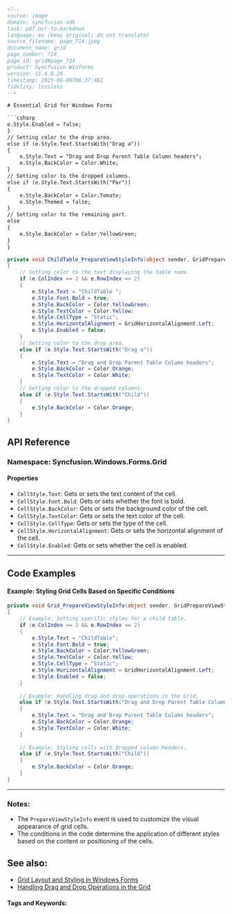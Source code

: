 ```html
<!-- 
source: image
domain: syncfusion-sdk
task: pdf-ocr-to-markdown
language: en (keep original; do not translate)
source_filename: page_714.jpeg
document_name: grid
page_number: 714
page_id: grid#page_714
product: Syncfusion Winforms
version: 11.4.0.26
timestamp: 2025-08-09T06:37:48Z
fidelity: lossless
-->

# Essential Grid for Windows Forms

```csharp
e.Style.Enabled = false;
}
// Setting color to the drop area.
else if (e.Style.Text.StartsWith("Drag a"))
{
    e.Style.Text = "Drag and Drop Parent Table Column headers";
    e.Style.BackColor = Color.White;
}
// Setting color to the dropped columns.
else if (e.Style.Text.StartsWith("Par"))
{
    e.Style.BackColor = Color.Tomato;
    e.Style.Themed = false;
}
// Setting color to the remaining part.
else
{
    e.Style.BackColor = Color.YellowGreen;
}
}
```

```csharp
private void ChildTable_PrepareViewStyleInfo(object sender, GridPrepareViewStyleInfoEventArgs e)
{
    // Setting color to the text displaying the table name.
    if (e.ColIndex == 2 && e.RowIndex == 2)
    {
        e.Style.Text = "ChildTable ";
        e.Style.Font.Bold = true;
        e.Style.BackColor = Color.YellowGreen;
        e.Style.TextColor = Color.Yellow;
        e.Style.CellType = "Static";
        e.Style.HorizontalAlignment = GridHorizontalAlignment.Left;
        e.Style.Enabled = false;
    }
    // Setting color to the drop area.
    else if (e.Style.Text.StartsWith("Drag a"))
    {
        e.Style.Text = "Drag and Drop Parent Table Column headers";
        e.Style.BackColor = Color.Orange;
        e.Style.TextColor = Color.White;
    }
    // Setting color to the dropped columns.
    else if (e.Style.Text.StartsWith("Child"))
    {
        e.Style.BackColor = Color.Orange;
    }
}
```

## API Reference

### Namespace: Syncfusion.Windows.Forms.Grid

#### Properties
- `CellStyle.Text`: Gets or sets the text content of the cell.
- `CellStyle.Font.Bold`: Gets or sets whether the font is bold.
- `CellStyle.BackColor`: Gets or sets the background color of the cell.
- `CellStyle.TextColor`: Gets or sets the text color of the cell.
- `CellStyle.CellType`: Gets or sets the type of the cell.
- `CellStyle.HorizontalAlignment`: Gets or sets the horizontal alignment of the cell.
- `CellStyle.Enabled`: Gets or sets whether the cell is enabled.

---

## Code Examples

#### Example: Styling Grid Cells Based on Specific Conditions

```csharp
private void Grid_PrepareViewStyleInfo(object sender, GridPrepareViewStyleInfoEventArgs e)
{
    // Example: Setting specific styles for a child table.
    if (e.ColIndex == 2 && e.RowIndex == 2)
    {
        e.Style.Text = "ChildTable";
        e.Style.Font.Bold = true;
        e.Style.BackColor = Color.YellowGreen;
        e.Style.TextColor = Color.Yellow;
        e.Style.CellType = "Static";
        e.Style.HorizontalAlignment = GridHorizontalAlignment.Left;
        e.Style.Enabled = false;
    }
    
    // Example: Handling drag-and-drop operations in the Grid.
    else if (e.Style.Text.StartsWith("Drag and Drop Parent Table Column headers"))
    {
        e.Style.Text = "Drag and Drop Parent Table Column headers";
        e.Style.BackColor = Color.Orange;
        e.Style.TextColor = Color.White;
    }
    
    // Example: Styling cells with dropped column headers.
    else if (e.Style.Text.StartsWith("Child"))
    {
        e.Style.BackColor = Color.Orange;
    }
}
```

---

### Notes:
- The `PrepareViewStyleInfo` event is used to customize the visual appearance of grid cells.
- The conditions in the code determine the application of different styles based on the content or positioning of the cells.

## See also:
- [Grid Layout and Styling in Windows Forms](#)
- [Handling Drag and Drop Operations in the Grid](#)

#### Tags and Keywords:

<!-- tags: [grid, winforms, styling, drag and drop, cell customization] keywords: [Color, GridPrepareViewStyleInfoEventArgs, CellStyle.Text, CellStyle.BackColor, CellStyle.Font.Bold, CellType, HorizontalAlignment] -->
```